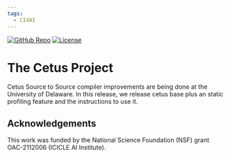 ```yaml
---
tags:
  - CI4AI
---
```


[![GitHub Repo](https://img.shields.io/badge/GitHub-Repository-black?logo=github&style=flat-square)](https://github.com/ICICLE-ai/ProfilingCompiler)
[![License](https://img.shields.io/badge/License-BSD%203--Clause-blue.svg)](https://github.com/ICICLE-ai/ProfilingCompiler/blob/main/LICENSE)

# The Cetus Project
Cetus Source to Source compiler improvements are being done at the University of Delaware. In this release, we release cetus base plus an static profiling feature and the instructions to use it.

## Acknowledgements
This work was funded by the National Science Foundation (NSF) grant OAC-2112006 (ICICLE AI Institute).